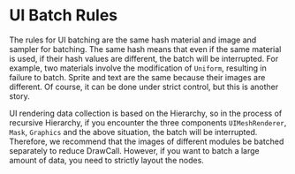 # UI Batch Rules

The rules for UI batching are the same hash material and image and sampler for batching. The same hash means that even if the same material is used, if their hash values ​​are different, the batch will be interrupted. For example, two materials involve the modification of `Uniform`, resulting in failure to batch. Sprite and text are the same because their images are different. Of course, it can be done under strict control, but this is another story.

UI rendering data collection is based on the Hierarchy, so in the process of recursive Hierarchy, if you encounter the three components `UIMeshRenderer`, `Mask`, `Graphics` and the above situation, the batch will be interrupted. Therefore, we recommend that the images of different modules be batched separately to reduce DrawCall. However, if you want to batch a large amount of data, you need to strictly layout the nodes.
